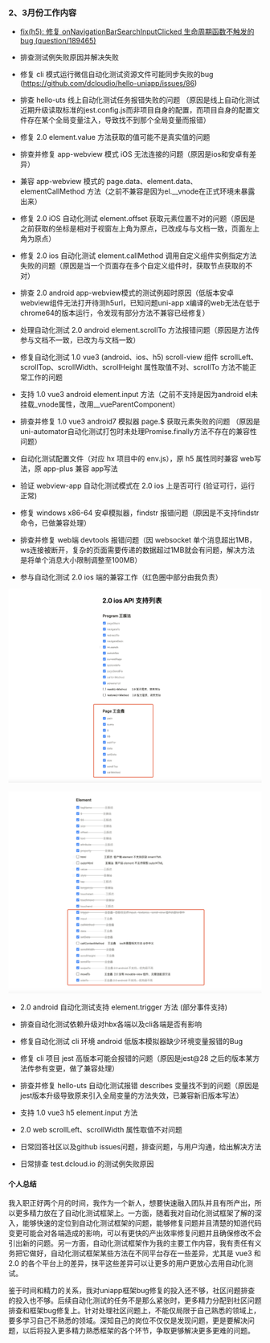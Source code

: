 ### 2、3月份工作内容

- [fix(h5): 修复 onNavigationBarSearchInputClicked 生命周期函数不触发的bug (question/189465)](https://github.com/dcloudio/uni-app/pull/4835) 
- 排查测试例失败原因并解决失败
- 修复 cli 模式运行微信自动化测试资源文件可能同步失败的bug (https://github.com/dcloudio/hello-uniapp/issues/86)
- 排查 hello-uts 线上自动化测试任务报错失败的问题 （原因是线上自动化测试近期升级读取标准的jest.config.js而非项目自身的配置，而项目自身的配置文件存在某个全局变量注入，导致找不到那个全局变量而报错）
- 修复 2.0 element.value 方法获取的值可能不是真实值的问题
- 排查并修复 app-webview 模式 iOS 无法连接的问题（原因是ios和安卓有差异）
- 兼容 app-webview 模式的 page.data、element.data、elementCallMethod 方法（之前不兼容是因为el.__vnode在正式环境未暴露出来）
- 修复 2.0 iOS 自动化测试 element.offset 获取元素位置不对的问题（原因是之前获取的坐标是相对于视窗左上角为原点，已改成与与文档一致，页面左上角为原点）
- 修复 2.0 ios 自动化测试 element.callMethod 调用自定义组件实例指定方法失败的问题（原因是当一个页面存在多个自定义组件时，获取节点获取的不对）
- 排查 2.0 android app-webview模式的测试例超时原因（低版本安卓webview组件无法打开待测h5url，已知问题uni-app x编译的web无法在低于chrome64的版本运行，令发现有部分方法不兼容已经修复）
- 处理自动化测试 2.0 android element.scrollTo 方法报错问题（原因是方法传参与文档不一致，已改为与文档一致）
- 修复自动化测试 1.0 vue3 (android、ios、h5) scroll-view 组件 scrollLeft、scrollTop、scrollWidth、scrollHeight 属性取值不对、scrollTo 方法不能正常工作的问题
- 支持 1.0 vue3 android element.input 方法（之前不支持是因为android el未挂载_vnode属性，改用__vueParentComponent） 
- 排查并修复 1.0 vue3 android7 模拟器 page.$ 获取元素失败的问题 （原因是uni-automator自动化测试打包时未处理Promise.finally方法不存在的兼容性问题）
- 自动化测试配置文件（对应 hx 项目中的 env.js），原 h5 属性同时兼容 web写法，原 app-plus 兼容 app写法
- 验证 webview-app 自动化测试模式在 2.0 ios 上是否可行 (验证可行，运行正常)
- 修复 windows x86-64 安卓模拟器，findstr 报错问题（原因是不支持findstr命令，已做兼容处理）
- 排查并修复 web端 devtools 报错问题（因 websocket 单个消息超出1MB，ws连接被断开，复杂的页面需要传递的数据超过1MB就会有问题，解决方法是将单个消息大小限制调整至100MB）

- 参与自动化测试 2.0 ios 端的兼容工作（红色圈中部分由我负责）

![image-20240325103239491](../img/image-20240325103239491.png)

![image-20240325103300230](../img/image-20240325103300230.png)

- 2.0 android 自动化测试支持 element.trigger 方法 (部分事件支持)
- 排查自动化测试依赖升级对hbx各端以及cli各端是否有影响

- 修复自动化测试 cli 环境 android 低版本模拟器缺少环境变量报错的Bug 
- 修复 cli 项目 jest 高版本可能会报错的问题（原因是jest@28 之后的版本某方法传参有变更，做了兼容处理）
- 排查并修复 hello-uts 自动化测试报错 describes 变量找不到的问题（原因是jest版本升级导致原来引入全局变量的方法失效，已兼容新旧版本写法）
- 支持 1.0 vue3 h5 element.input 方法
- 2.0 web  scrollLeft、scrollWidth 属性取值不对问题
- 日常回答社区以及github issues问题，排查问题，与用户沟通，给出解决方法
- 日常排查 test.dcloud.io 的测试例失败原因



#### 个人总结

我入职正好两个月的时间，我作为一个新人，想要快速融入团队并且有所产出，所以更多精力放在了自动化测试框架上。一方面，随着我对自动化测试框架了解的深入，能够快速的定位到自动化测试框架的问题，能够修复问题并且清楚的知道代码变更可能会对各端造成的影响，可以有更快的产出效率修复问题并且确保修改不会引出新的问题。另一方面，自动化测试框架作为我的主要工作内容，我有责任有义务把它做好，自动化测试框架某些方法在不同平台存在一些差异，尤其是 vue3 和 2.0 的各个平台上的差异，抹平这些差异可以让更多的用户更放心去用自动化测试。

鉴于时间和精力的关系，我对uniapp框架bug修复的投入还不够，社区问题排查的投入也不够。后续自动化测试的任务不是那么紧张时，更多精力分配到社区问题排查和框架bug修复上。针对处理社区问题上，不能仅局限于自己熟悉的领域上，要多学习自己不熟悉的领域。深知自己的岗位不仅仅是发现问题，更是要解决问题，以后将投入更多精力熟悉框架的各个环节，争取更够解决更多更难的问题。